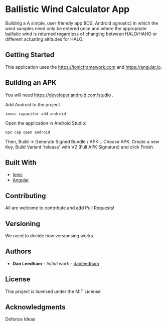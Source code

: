 # Ballistic Wind Calculator App

Building a A simple, user friendly app (IOS, Android agnostic) in which the wind samples need only be entered once and where the appropriate ballistic wind is returned regardless of changing between HALO/HAHO or different actuating altitudes for HALO.

## Getting Started

This application uses the https://ionicframework.com and https://angular.io. 


## Building an APK

You will need https://developer.android.com/studio .

Add Android to the project

```
ionic capacitor add android
```

Open the application in Android Studio:

```
npx cap open android
```
Then, Build -> Generate Signed Bundle / APK...  Choose APK. Create a new Key, Build Variant 'release' with V2 (Full APK Signature) and click Finish. 


## Built With

* [Ionic](https://Ionicframework.com) 
* [Angular](http://angular.io) 

## Contributing

All are welcome to contribute and add Pull Requests!

## Versioning

We need to decide how versionsing works. 

## Authors

* **Dan Leedham** - *Initial work* - [danleedham](https://github.com/danleedham)


## License

This project is licensed under the MIT License

## Acknowledgments

Defence Ideas
